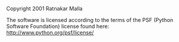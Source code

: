 Copyright 2001 Ratnakar Malla

The software is licensed according to the terms of the PSF (Python Software Foundation) license found here: http://www.python.org/psf/license/